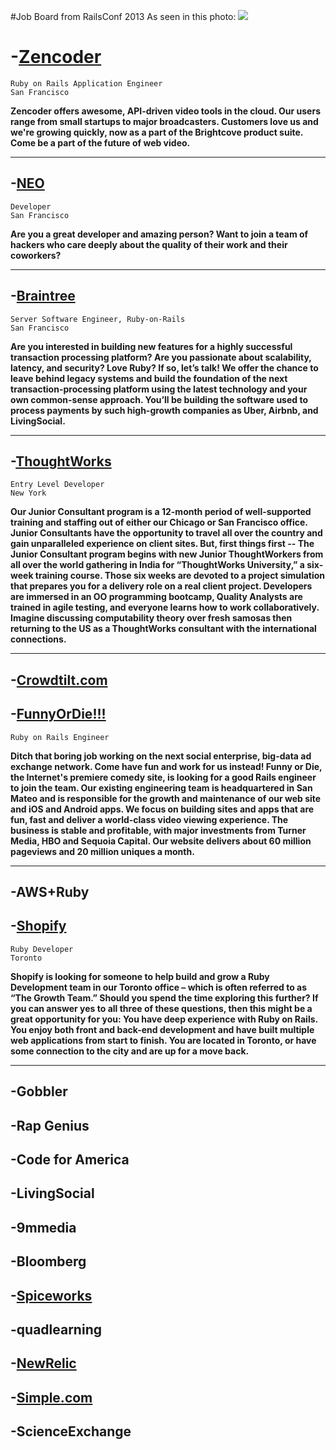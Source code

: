 #Job Board from RailsConf 2013
As seen in this photo:
<img src="http://imgur.com/rxYie2Z">


# -[Zencoder](http://hire.jobvite.com/CompanyJobs/Careers.aspx?k=Job&c=qN39VfwE&j=ozKaXfwa)

    Ruby on Rails Application Engineer
    San Francisco 

__Zencoder offers awesome, API-driven video tools in the cloud. Our users range from small startups to major broadcasters. Customers love us and we're growing quickly, now as a part of the Brightcove product suite. Come be a part of the future of web video.__

---

## -[NEO](http://www.neo.com/jobs)
    
    Developer
    San Francisco

__Are you a great developer and amazing person? Want to join a team of hackers who care deeply about the quality of their work and their coworkers?__

---

## -[Braintree](https://www.braintreepayments.com/company/careers/san-francisco/server-software-engineer-ruby-on-rails)

    Server Software Engineer, Ruby-on-Rails
    San Francisco

__Are you interested in building new features for a highly successful transaction processing platform? Are you passionate about scalability, latency, and security? Love Ruby? If so, let’s talk!  We offer the chance to leave behind legacy systems and build the foundation of the next transaction-processing platform using the latest technology and your own common-sense approach. You’ll be building the software used to process payments by such high-growth companies as Uber, Airbnb, and LivingSocial.__

---

## -[ThoughtWorks](http://join.thoughtworks.com/apply)

    Entry Level Developer
    New York

__Our Junior Consultant program is a 12-month period of well-supported training and staffing out of either our Chicago or San Francisco office. Junior Consultants have the opportunity to travel all over the country and gain unparalleled experience on client sites. But, first things first -- The Junior Consultant program begins with new Junior ThoughtWorkers from all over the world gathering in India for “ThoughtWorks University,” a six-week training course. Those six weeks are devoted to a project simulation that prepares you for a delivery role on a real client project. Developers are immersed in an OO programming bootcamp, Quality Analysts are trained in agile testing, and everyone learns how to work collaboratively. Imagine discussing computability theory over fresh samosas then returning to the US as a ThoughtWorks consultant with the international connections.__

---

## -[Crowdtilt.com](https://www.crowdtilt.com/learn/jobs#job3)
## -[FunnyOrDie!!!](http://www.funnyordie.com/about/jobs#rails)

    Ruby on Rails Engineer

__Ditch that boring job working on the next social enterprise, big-data ad exchange network. Come have fun and work for us instead! Funny or Die, the Internet's premiere comedy site, is looking for a good Rails engineer to join the team. Our existing engineering team is headquartered in San Mateo and is responsible for the growth and maintenance of our web site and iOS and Android apps. We focus on building sites and apps that are fun, fast and deliver a world-class video viewing experience. The business is stable and profitable, with major investments from Turner Media, HBO and Sequoia Capital. Our website delivers about 60 million pageviews and 20 million uniques a month.__

---

## -AWS+Ruby

## -[Shopify](http://www.shopify.com/careers?posting=ruby-developer)

    Ruby Developer
    Toronto

__Shopify is looking for someone to help build and grow a Ruby Development team in our Toronto office – which is often referred to as “The Growth Team.” Should you spend the time exploring this further? If you can answer yes to all three of these questions, then this might be a great opportunity for you:  You have deep experience with Ruby on Rails.  You enjoy both front and back-end development and have built multiple web applications from start to finish.  You are located in Toronto, or have some connection to the city and are up for a move back.__

---


## -Gobbler
## -Rap Genius
## -Code for America
## -LivingSocial
## -9mmedia
## -Bloomberg
## -[Spiceworks](http://www.spiceworks.com/jobs/openings/)
## -quadlearning
## -[NewRelic](http://newton.newtonsoftware.com/career/JobIntroduction.action?clientId=4028f88b20d6768d0120f7ae45e50365&id=4028f88c2ce9e054012cec68c7ba1876&gnewtonResize=http://newton.newtonsoftware.com/career/GnewtonResize.htm&source=)
## -[Simple.com](http://banksimple.theresumator.com/apply/NjAwtP/Frontend-Engineer.html)
## -ScienceExchange

